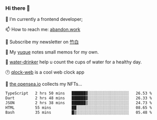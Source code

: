 ### Hi there 👋

<!--
**Alfxjx/Alfxjx** is a ✨ _special_ ✨ repository because its `README.md` (this file) appears on your GitHub profile.

Here are some ideas to get you started:

- 🔭 I’m currently working on ...
- 🌱 I’m currently learning ...
- 👯 I’m looking to collaborate on ...
- 🤔 I’m looking for help with ...
- 💬 Ask me about ...
- 📫 How to reach me: ...
- 😄 Pronouns: ...
- ⚡ Fun fact: ...
-->
🔭  I’m currently a frontend developer;

📫  How to reach me: [abandon.work](https://www.abandon.work/)

🎉  Subscribe my newsletter on [竹白](https://alfxjx.zhubai.love/)

🌱  My [yuque](https://www.yuque.com/alfxjx) notes small memos for my own.

🥤  [water-drinker](https://weldingboys.vercel.app/water) help u count the cups of water for a healthy day.

🕑  [qlock-web](https://qlock-web.vercel.app) is a cool web clock app

🌊  [the opensea.io](https://opensea.io/assets/0x495f947276749ce646f68ac8c248420045cb7b5e/29433830147332339639115006737701029562687338063458078299874716625823015632897) collects my NFTs...

<!--START_SECTION:waka-->

```txt
TypeScript   2 hrs 50 mins   ██████▓░░░░░░░░░░░░░░░░░░   26.53 %
Dart         2 hrs 48 mins   ██████▓░░░░░░░░░░░░░░░░░░   26.33 %
JSON         2 hrs 38 mins   ██████▒░░░░░░░░░░░░░░░░░░   24.73 %
HTML         55 mins         ██░░░░░░░░░░░░░░░░░░░░░░░   08.65 %
Bash         35 mins         █▒░░░░░░░░░░░░░░░░░░░░░░░   05.48 %
```

<!--END_SECTION:waka-->

